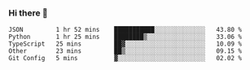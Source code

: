 ### Hi there 👋

<!--START_SECTION:waka-->
```text
JSON         1 hr 52 mins    ███████████░░░░░░░░░░░░░░   43.80 % 
Python       1 hr 25 mins    ████████▒░░░░░░░░░░░░░░░░   33.06 % 
TypeScript   25 mins         ██▓░░░░░░░░░░░░░░░░░░░░░░   10.09 % 
Other        23 mins         ██▒░░░░░░░░░░░░░░░░░░░░░░   09.15 % 
Git Config   5 mins          ▓░░░░░░░░░░░░░░░░░░░░░░░░   02.02 % 
```
<!--END_SECTION:waka-->

<!--
**arlenxuzj/arlenxuzj** is a ✨ _special_ ✨ repository because its `README.md` (this file) appears on your GitHub profile.

Here are some ideas to get you started:

- 🔭 I’m currently working on ...
- 🌱 I’m currently learning ...
- 👯 I’m looking to collaborate on ...
- 🤔 I’m looking for help with ...
- 💬 Ask me about ...
- 📫 How to reach me: ...
- 😄 Pronouns: ...
- ⚡ Fun fact: ...
-->
